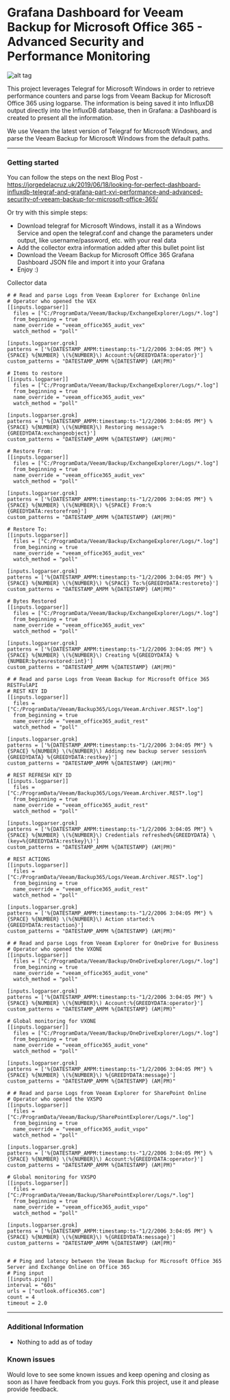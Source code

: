 Grafana Dashboard for Veeam Backup for Microsoft Office 365 - Advanced Security and Performance Monitoring
===================

![alt tag](https://www.jorgedelacruz.es/wp-content/uploads/2019/06/veeam-grafana-o365-001.png)

This project leverages Telegraf for Microsoft Windows in order to retrieve performance counters and parse logs from Veeam Backup for Microsoft Office 365 using logparse. The information is being saved it into InfluxDB output directly into the InfluxDB database, then in Grafana: a Dashboard is created to present all the information.

We use Veeam the latest version of Telegraf for Microsoft Windows, and parse the Veeam Backup for Microsoft Windows from the default paths.

----------

### Getting started
You can follow the steps on the next Blog Post - https://jorgedelacruz.uk/2019/06/18/looking-for-perfect-dashboard-influxdb-telegraf-and-grafana-part-xvi-performance-and-advanced-security-of-veeam-backup-for-microsoft-office-365/

Or try with this simple steps:
* Download telegraf for Microsoft Windows, install it as a Windows Service and open the telegraf.conf and change the parameters under output, like username/password, etc. with your real data
* Add the collector extra information added after this bullet point list
* Download the Veeam Backup for Microsoft Office 365 Grafana Dashboard JSON file and import it into your Grafana
* Enjoy :)

Collector data

```
# # Read and parse Logs from Veeam Explorer for Exchange Online
# Operator who opened the VEX
[[inputs.logparser]]
  files = ["C:/ProgramData/Veeam/Backup/ExchangeExplorer/Logs/*.log"]
  from_beginning = true
  name_override = "veeam_office365_audit_vex"
  watch_method = "poll"

[inputs.logparser.grok]
patterns = ['%{DATESTAMP_AMPM:timestamp:ts-"1/2/2006 3:04:05 PM"} %{SPACE} %{NUMBER} \(%{NUMBER}\) Account:%{GREEDYDATA:operator}']
custom_patterns = "DATESTAMP_AMPM %{DATESTAMP} (AM|PM)"

# Items to restore
[[inputs.logparser]]
  files = ["C:/ProgramData/Veeam/Backup/ExchangeExplorer/Logs/*.log"]
  from_beginning = true
  name_override = "veeam_office365_audit_vex"
  watch_method = "poll"

[inputs.logparser.grok]
patterns = ['%{DATESTAMP_AMPM:timestamp:ts-"1/2/2006 3:04:05 PM"} %{SPACE} %{NUMBER} \(%{NUMBER}\) Restoring message:%{GREEDYDATA:exchangeobject}']
custom_patterns = "DATESTAMP_AMPM %{DATESTAMP} (AM|PM)"

# Restore From:
[[inputs.logparser]]
  files = ["C:/ProgramData/Veeam/Backup/ExchangeExplorer/Logs/*.log"]
  from_beginning = true
  name_override = "veeam_office365_audit_vex"
  watch_method = "poll"

[inputs.logparser.grok]
patterns = ['%{DATESTAMP_AMPM:timestamp:ts-"1/2/2006 3:04:05 PM"} %{SPACE} %{NUMBER} \(%{NUMBER}\) %{SPACE} From:%{GREEDYDATA:restorefrom}']
custom_patterns = "DATESTAMP_AMPM %{DATESTAMP} (AM|PM)"

# Restore To:
[[inputs.logparser]]
  files = ["C:/ProgramData/Veeam/Backup/ExchangeExplorer/Logs/*.log"]
  from_beginning = true
  name_override = "veeam_office365_audit_vex"
  watch_method = "poll"

[inputs.logparser.grok]
patterns = ['%{DATESTAMP_AMPM:timestamp:ts-"1/2/2006 3:04:05 PM"} %{SPACE} %{NUMBER} \(%{NUMBER}\) %{SPACE} To:%{GREEDYDATA:restoreto}']
custom_patterns = "DATESTAMP_AMPM %{DATESTAMP} (AM|PM)"

# Bytes Restored
[[inputs.logparser]]
  files = ["C:/ProgramData/Veeam/Backup/ExchangeExplorer/Logs/*.log"]
  from_beginning = true
  name_override = "veeam_office365_audit_vex"
  watch_method = "poll"

[inputs.logparser.grok]
patterns = ['%{DATESTAMP_AMPM:timestamp:ts-"1/2/2006 3:04:05 PM"} %{SPACE} %{NUMBER} \(%{NUMBER}\) Creating %{GREEDYDATA} %{NUMBER:bytesrestored:int}']
custom_patterns = "DATESTAMP_AMPM %{DATESTAMP} (AM|PM)"

# # Read and parse Logs from Veeam Backup for Microsoft Office 365 RESTFulAPI
# REST KEY ID
[[inputs.logparser]]
  files = ["C:/ProgramData/Veeam/Backup365/Logs/Veeam.Archiver.REST*.log"]
  from_beginning = true
  name_override = "veeam_office365_audit_rest"
  watch_method = "poll"

[inputs.logparser.grok]
patterns = ['%{DATESTAMP_AMPM:timestamp:ts-"1/2/2006 3:04:05 PM"} %{SPACE} %{NUMBER} \(%{NUMBER}\) Adding new backup server session%{GREEDYDATA} %{GREEDYDATA:restkey}']
custom_patterns = "DATESTAMP_AMPM %{DATESTAMP} (AM|PM)"

# REST REFRESH KEY ID
[[inputs.logparser]]
  files = ["C:/ProgramData/Veeam/Backup365/Logs/Veeam.Archiver.REST*.log"]
  from_beginning = true
  name_override = "veeam_office365_audit_rest"
  watch_method = "poll"

[inputs.logparser.grok]
patterns = ['%{DATESTAMP_AMPM:timestamp:ts-"1/2/2006 3:04:05 PM"} %{SPACE} %{NUMBER} \(%{NUMBER}\) Credentials refreshed%{GREEDYDATA} \(key=%{GREEDYDATA:restkey}\)']
custom_patterns = "DATESTAMP_AMPM %{DATESTAMP} (AM|PM)"

# REST ACTIONS
[[inputs.logparser]]
  files = ["C:/ProgramData/Veeam/Backup365/Logs/Veeam.Archiver.REST*.log"]
  from_beginning = true
  name_override = "veeam_office365_audit_rest"
  watch_method = "poll"

[inputs.logparser.grok]
patterns = ['%{DATESTAMP_AMPM:timestamp:ts-"1/2/2006 3:04:05 PM"} %{SPACE} %{NUMBER} \(%{NUMBER}\) Action started:%{GREEDYDATA:restaction}']
custom_patterns = "DATESTAMP_AMPM %{DATESTAMP} (AM|PM)"

# # Read and parse Logs from Veeam Explorer for OneDrive for Business
# Operator who opened the VXONE
[[inputs.logparser]]
  files = ["C:/ProgramData/Veeam/Backup/OneDriveExplorer/Logs/*.log"]
  from_beginning = true
  name_override = "veeam_office365_audit_vone"
  watch_method = "poll"

[inputs.logparser.grok]
patterns = ['%{DATESTAMP_AMPM:timestamp:ts-"1/2/2006 3:04:05 PM"} %{SPACE} %{NUMBER} \(%{NUMBER}\) Account:%{GREEDYDATA:operator}']
custom_patterns = "DATESTAMP_AMPM %{DATESTAMP} (AM|PM)"

# Global monitoring for VXONE
[[inputs.logparser]]
  files = ["C:/ProgramData/Veeam/Backup/OneDriveExplorer/Logs/*.log"]
  from_beginning = true
  name_override = "veeam_office365_audit_vone"
  watch_method = "poll"

[inputs.logparser.grok]
patterns = ['%{DATESTAMP_AMPM:timestamp:ts-"1/2/2006 3:04:05 PM"} %{SPACE} %{NUMBER} \(%{NUMBER}\) %{GREEDYDATA:message}']
custom_patterns = "DATESTAMP_AMPM %{DATESTAMP} (AM|PM)"

# # Read and parse Logs from Veeam Explorer for SharePoint Online
# Operator who opened the VXSPO
[[inputs.logparser]]
  files = ["C:/ProgramData/Veeam/Backup/SharePointExplorer/Logs/*.log"]
  from_beginning = true
  name_override = "veeam_office365_audit_vspo"
  watch_method = "poll"

[inputs.logparser.grok]
patterns = ['%{DATESTAMP_AMPM:timestamp:ts-"1/2/2006 3:04:05 PM"} %{SPACE} %{NUMBER} \(%{NUMBER}\) Account:%{GREEDYDATA:operator}']
custom_patterns = "DATESTAMP_AMPM %{DATESTAMP} (AM|PM)"

# Global monitoring for VXSPO
[[inputs.logparser]]
  files = ["C:/ProgramData/Veeam/Backup/SharePointExplorer/Logs/*.log"]
  from_beginning = true
  name_override = "veeam_office365_audit_vspo"
  watch_method = "poll"

[inputs.logparser.grok]
patterns = ['%{DATESTAMP_AMPM:timestamp:ts-"1/2/2006 3:04:05 PM"} %{SPACE} %{NUMBER} \(%{NUMBER}\) %{GREEDYDATA:message}']
custom_patterns = "DATESTAMP_AMPM %{DATESTAMP} (AM|PM)"


# # Ping and latency between the Veeam Backup for Microsoft Office 365 Server and Exchange Online on Office 365
# Ping input
[[inputs.ping]]
interval = "60s"
urls = ["outlook.office365.com"]
count = 4
timeout = 2.0
```

----------

### Additional Information
* Nothing to add as of today

### Known issues 
Would love to see some known issues and keep opening and closing as soon as I have feedback from you guys. Fork this project, use it and please provide feedback.